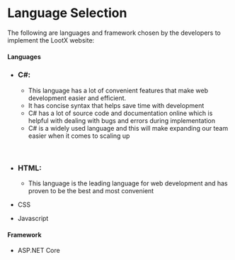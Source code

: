 # Language Selection
The following are languages and framework chosen by the developers to implement the LootX website:

[//]: # (Will research good resaons for selection)
#### Languages
- ### C#:
    - This language has a lot of convenient features that make web development easier and
  efficient.
    - It has concise syntax that helps save time with development
    - C# has a lot of source code and documentation online which is helpful with dealing with 
  bugs and errors during implementation
    - C# is a widely used language and this will make expanding our team easier when it comes to scaling
  up

<br>

- ### HTML: 
  - This language is the leading language for web development and has proven to be the
  best and most convenient
  
- CSS
- Javascript

#### Framework
- ASP.NET Core